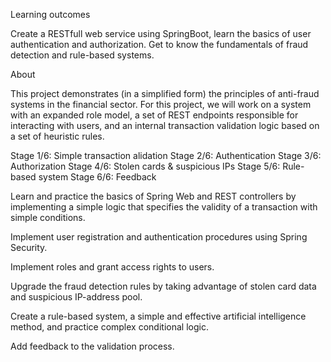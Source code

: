  Learning outcomes

Create a RESTfull web service using SpringBoot, learn the basics of user authentication and authorization. Get to know the fundamentals of fraud detection and rule-based systems.


 About

This project demonstrates (in a simplified form) the principles of anti-fraud systems in the financial sector. For this project, we will work on a system with an expanded role model, a set of REST endpoints responsible for interacting with users, and an internal transaction validation logic based on a set of heuristic rules.


Stage 1/6: Simple transaction alidation
Stage 2/6: Authentication
Stage 3/6: Authorization
Stage 4/6: Stolen cards & suspicious IPs
Stage 5/6: Rule-based system
Stage 6/6: Feedback


Learn and practice the basics of Spring Web and REST controllers by implementing a simple logic that specifies the validity of a transaction with simple conditions.

Implement user registration and authentication procedures using Spring Security.

Implement roles and grant access rights to users.

Upgrade the fraud detection rules by taking advantage of stolen card data and suspicious IP-address pool.

Create a rule-based system, a simple and effective artificial intelligence method, and practice complex conditional logic.

Add feedback to the validation process. 